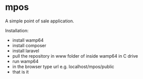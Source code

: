 # mpos
A simple point of sale application.

Installation:
- install wamp64
- install composer
- install laravel
- pull the repository in www folder of inside wamp64 in C drive
- run wamp64
- in the browser type url e.g. localhost/mpos/public
- that is it
